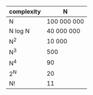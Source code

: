 | complexity | N           |
|------------|-------------|
| N          | 100 000 000 |
| N log N    | 40 000 000  |
| N<sup>2</sup>        | 10 000      |
| N<sup>3</sup>        | 500         |
| N<sup>4</sup>        | 90          |
| 2<sup>N</sup>        | 20          |
| N!         | 11          |
